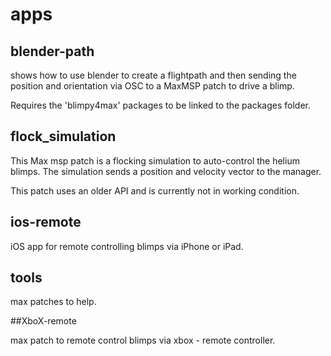# apps

## blender-path

shows how to use blender to create a flightpath and then sending the position and orientation via OSC to a MaxMSP patch to drive a blimp.

Requires the 'blimpy4max' packages to be linked to the packages folder.

## flock_simulation

This Max msp patch is a flocking simulation to auto-control the helium blimps. The simulation sends a position and velocity vector to the manager.

This patch uses an older API and is currently not in working condition.

## ios-remote

iOS app for remote controlling blimps via iPhone or iPad.

## tools

max patches to help.

##XboX-remote

max patch to remote control blimps via xbox - remote controller.
